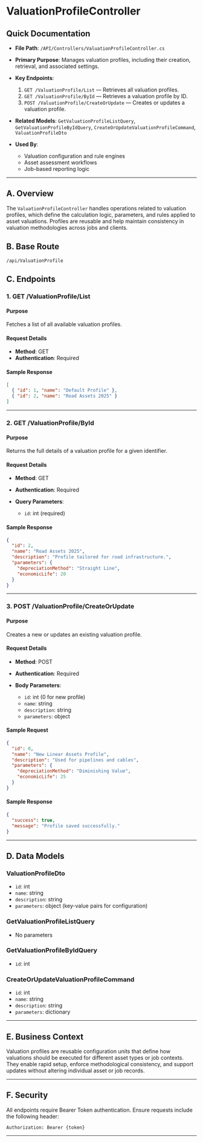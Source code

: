 # ValuationProfileController

## Quick Documentation

* **File Path**: `/API/Controllers/ValuationProfileController.cs`
* **Primary Purpose**: Manages valuation profiles, including their creation, retrieval, and associated settings.
* **Key Endpoints**:

  1. `GET /ValuationProfile/List` — Retrieves all valuation profiles.
  2. `GET /ValuationProfile/ById` — Retrieves a valuation profile by ID.
  3. `POST /ValuationProfile/CreateOrUpdate` — Creates or updates a valuation profile.
* **Related Models**: `GetValuationProfileListQuery`, `GetValuationProfileByIdQuery`, `CreateOrUpdateValuationProfileCommand`, `ValuationProfileDto`
* **Used By**:

  * Valuation configuration and rule engines
  * Asset assessment workflows
  * Job-based reporting logic

---

## A. Overview

The `ValuationProfileController` handles operations related to valuation profiles, which define the calculation logic, parameters, and rules applied to asset valuations. Profiles are reusable and help maintain consistency in valuation methodologies across jobs and clients.

## B. Base Route

```
/api/ValuationProfile
```

## C. Endpoints

### 1. GET /ValuationProfile/List

#### Purpose

Fetches a list of all available valuation profiles.

#### Request Details

* **Method**: GET
* **Authentication**: Required

#### Sample Response

```json
[
  { "id": 1, "name": "Default Profile" },
  { "id": 2, "name": "Road Assets 2025" }
]
```

---

### 2. GET /ValuationProfile/ById

#### Purpose

Returns the full details of a valuation profile for a given identifier.

#### Request Details

* **Method**: GET
* **Authentication**: Required
* **Query Parameters**:

  * `id`: int (required)

#### Sample Response

```json
{
  "id": 2,
  "name": "Road Assets 2025",
  "description": "Profile tailored for road infrastructure.",
  "parameters": {
    "depreciationMethod": "Straight Line",
    "economicLife": 20
  }
}
```

---

### 3. POST /ValuationProfile/CreateOrUpdate

#### Purpose

Creates a new or updates an existing valuation profile.

#### Request Details

* **Method**: POST
* **Authentication**: Required
* **Body Parameters**:

  * `id`: int (0 for new profile)
  * `name`: string
  * `description`: string
  * `parameters`: object

#### Sample Request

```json
{
  "id": 0,
  "name": "New Linear Assets Profile",
  "description": "Used for pipelines and cables",
  "parameters": {
    "depreciationMethod": "Diminishing Value",
    "economicLife": 25
  }
}
```

#### Sample Response

```json
{
  "success": true,
  "message": "Profile saved successfully."
}
```

---

## D. Data Models

### ValuationProfileDto

* `id`: int
* `name`: string
* `description`: string
* `parameters`: object (key-value pairs for configuration)

### GetValuationProfileListQuery

* No parameters

### GetValuationProfileByIdQuery

* `id`: int

### CreateOrUpdateValuationProfileCommand

* `id`: int
* `name`: string
* `description`: string
* `parameters`: dictionary

---

## E. Business Context

Valuation profiles are reusable configuration units that define how valuations should be executed for different asset types or job contexts. They enable rapid setup, enforce methodological consistency, and support updates without altering individual asset or job records.

---

## F. Security

All endpoints require Bearer Token authentication. Ensure requests include the following header:

```
Authorization: Bearer {token}
```

---
